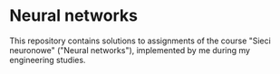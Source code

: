 # Neural networks
This repository contains solutions to assignments of the course "Sieci neuronowe" ("Neural networks"), implemented by me during my engineering studies.